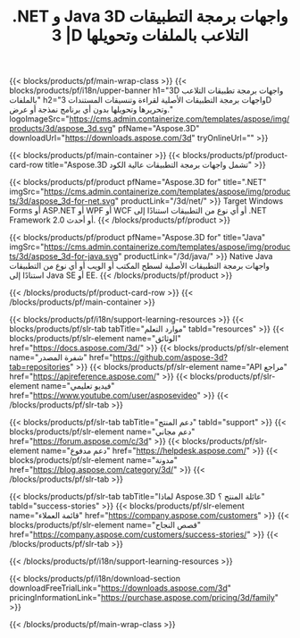 ﻿---
title: .NET و Java 3D واجهات برمجة التطبيقات | 3D التلاعب بالملفات وتحويلها 
weight: 10
url: /ar/family
description: إنشاء تحرير مستندات 3D وتحويلها في تطبيقات .NET و Java باستخدام المكتبة ذات الصلة دون تثبيت برنامج نمذجة أو عرض الصور
---
{{< blocks/products/pf/main-wrap-class >}}
{{< blocks/products/pf/i18n/upper-banner h1="3D واجهات برمجة تطبيقات التلاعب بالملفات" h2="واجهات برمجة التطبيقات الأصلية لقراءة وتنسيقات المستندات 3D وتحريرها وتحويلها بدون أي برنامج نمذجة أو عرض." logoImageSrc="https://cms.admin.containerize.com/templates/aspose/img/products/3d/aspose_3d.svg" pfName="Aspose.3D" downloadUrl="https://downloads.aspose.com/3d" tryOnlineUrl="" >}}

{{< blocks/products/pf/main-container >}}
{{< blocks/products/pf/product-card-row title="Aspose.3D تشمل واجهات برمجة التطبيقات عالية الكود" >}}

{{< blocks/products/pf/product pfName="Aspose.3D for" title=".NET" imgSrc="https://cms.admin.containerize.com/templates/aspose/img/products/3d/aspose_3d-for-net.svg" productLink="/3d/net/" >}}
Target Windows Forms أو ASP.NET أو WPF أو WCF أو أي نوع من التطبيقات استنادًا إلى .NET Framework 2.0 أو أحدث.
{{< /blocks/products/pf/product >}}

{{< blocks/products/pf/product pfName="Aspose.3D for" title="Java" imgSrc="https://cms.admin.containerize.com/templates/aspose/img/products/3d/aspose_3d-for-java.svg" productLink="/3d/java/" >}}
Native Java واجهات برمجة التطبيقات الأصلية لسطح المكتب أو الويب أو أي نوع من التطبيقات استنادًا إلى Java SE أو EE.
{{< /blocks/products/pf/product >}}

{{< /blocks/products/pf/product-card-row >}}
{{< /blocks/products/pf/main-container >}}

{{< blocks/products/pf/i18n/support-learning-resources >}}
{{< blocks/products/pf/slr-tab tabTitle="موارد التعلم" tabId="resources" >}}
{{< blocks/products/pf/slr-element name="الوثائق" href="https://docs.aspose.com/3d/" >}}
{{< blocks/products/pf/slr-element name="شفرة المصدر" href="https://github.com/aspose-3d?tab=repositories" >}}
{{< blocks/products/pf/slr-element name="API مراجع" href="https://apireference.aspose.com/" >}}
{{< blocks/products/pf/slr-element name="فيديو تعليمي" href="https://www.youtube.com/user/asposevideo" >}}
{{< /blocks/products/pf/slr-tab >}}

{{< blocks/products/pf/slr-tab tabTitle="دعم المنتج" tabId="support" >}}
{{< blocks/products/pf/slr-element name="دعم مجاني" href="https://forum.aspose.com/c/3d" >}}
{{< blocks/products/pf/slr-element name="دعم مدفوع" href="https://helpdesk.aspose.com/" >}}
{{< blocks/products/pf/slr-element name="مدونة" href="https://blog.aspose.com/category/3d/" >}}
{{< /blocks/products/pf/slr-tab >}}

{{< blocks/products/pf/slr-tab tabTitle="لماذا Aspose.3D عائلة المنتج ؟" tabId="success-stories" >}}
{{< blocks/products/pf/slr-element name="قائمة العملاء" href="https://company.aspose.com/customers" >}}
{{< blocks/products/pf/slr-element name="قصص النجاح" href="https://company.aspose.com/customers/success-stories/" >}}
{{< /blocks/products/pf/slr-tab >}}

{{< /blocks/products/pf/i18n/support-learning-resources >}}

{{< blocks/products/pf/i18n/download-section downloadFreeTrialLink="https://downloads.aspose.com/3d" pricingInformationLink="https://purchase.aspose.com/pricing/3d/family" >}}

{{< /blocks/products/pf/main-wrap-class >}}